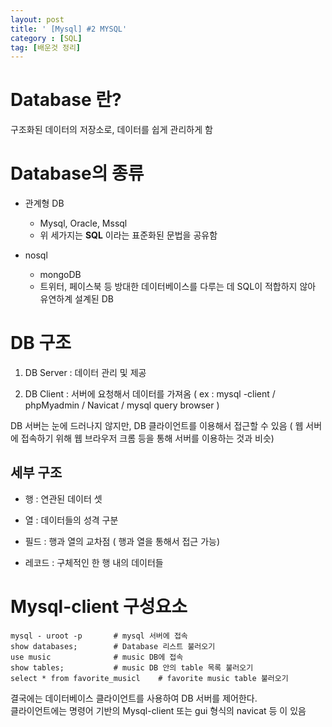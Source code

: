 ```yaml
---
layout: post
title: ' [Mysql] #2 MYSQL'
category : [SQL]
tag: [배운것 정리]
---
```


# Database 란?
    
구조화된 데이터의 저장소로, 데이터를 쉽게 관리하게 함 

# Database의 종류 

* 관계형 DB
  * Mysql, Oracle, Mssql
  * 위 세가지는 **SQL** 이라는 표준화된 문법을 공유함
  
* nosql
  * mongoDB
  * 트위터, 페이스북 등 방대한 데이터베이스를 다루는 데 SQL이 적합하지 않아 유연하계 설계된 DB

# DB 구조

1. DB Server : 데이터 관리 및 제공     
    
2. DB Client : 서버에 요청해서 데이터를 가져옴
( ex : mysql -client / phpMyadmin / Navicat / mysql query browser ) 

DB 서버는 눈에 드러나지 않지만, DB 클라이언트를 이용해서 접근할 수 있음 
( 웹 서버에 접속하기 위해 웹 브라우저 크롬 등을 통해 서버를 이용하는 것과 비슷)


## 세부 구조 

* 행 : 연관된 데이터 셋
* 열 : 데이터들의 성격 구분
    
* 필드 : 행과 열의 교차점 ( 행과 열을 통해서 접근 가능)
* 레코드 : 구체적인 한 행 내의 데이터들 

# Mysql-client 구성요소 

```
mysql - uroot -p       # mysql 서버에 접속
show databases;        # Database 리스트 불러오기
use music              # music DB에 접속
show tables;           # music DB 안의 table 목록 불러오기
select * from favorite_musicl    # favorite music table 불러오기 
```

결국에는 데이터베이스 클라이언트를 사용하여 DB 서버를 제어한다.    
클라이언트에는 명령어 기반의 Mysql-client 또는 gui 형식의 navicat 등 이 있음 




